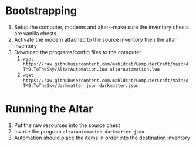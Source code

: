 # Bootstrapping
1. Setup the computer, modems and altar--make sure the inventory chests are vanilla chests.  
2. Activate the modem attached to the source inventory then the altar inventory
3. Download the programs/config files to the computer
   1.  `wget https://raw.githubusercontent.com/mahldcat/ComputerCraft/main/ATM9.ToTheSky/AltarAutomation.lua altarautomation.lua`
   2.  `wget https://raw.githubusercontent.com/mahldcat/ComputerCraft/main/ATM9.ToTheSky/darkmatter.json darkmatter.json`
  
# Running the Altar
1. Put the raw resources into the source chest
2. Invoke the program `altarautomation darkmatter.json`
3. Automation should place the items in order into the destination inventory
